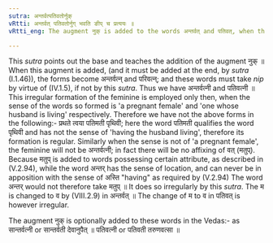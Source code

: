 ```yaml
---
sutra: अन्तर्वत्पतिवतोर्नुक्
vRtti: अन्तर्वत् पतिवतोर्नुग् भवति ङीप् च प्रत्ययः ॥
vRtti_eng: The augment नुक् is added to the words अन्तर्वत् and पतिवत्, when the affix ङीप् is added to form the feminine.

---
```

This _sutra_ points out the base and teaches the addition of the augment नुक् ॥ When this augment is added, (and it must be added at the end, by _sutra_ (I.1.46)), the forms become अन्तर्वत्न् and परिवत्न्; and these words must take _nip_ by virtue of (IV.1.5), if not by this _sutra_. Thus we have अन्तर्वत्नी and पतिवत्नी ॥ This irregular formation of the feminine is employed only then, when the sense of the words so formed is 'a pregnant female' and 'one whose husband is living' respectively. Therefore we have not the above forms in the following:- प्रथते त्वया पतिमती पृथिवी; here the word पतिमती qualifies the word पृथिवी and has not the sense of 'having the husband living', therefore its formation is regular. Similarly when the sense is not of 'a pregnant female', the feminine will not be अन्तर्वत्नी; in fact there will be no affixing of वत् (मतुप्). Because मतुप् is added to words possessing certain attribute, as described in (V.2.94), while the word अन्तर् has the sense of location, and can never be in apposition with the sense of अस्ति "having" as required by (V.2.94) The word अन्तर् would not therefore take मतुप् ॥ It does so irregularly by this _sutra_. The म is changed to व by (VIII.2.9) in अन्तर्वत् ॥ The change of म to व in पतिवत् is however irregular.

The augment नुक् is optionally added to these words in the Vedas:- as सान्तर्वत्नी or सान्तर्वती देवानुपैत् ॥ पतिवत्नी or पतिवती तरुणवत्सा ॥